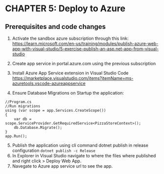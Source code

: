 # CHAPTER 5: Deploy to Azure

## Prerequisites and code changes

1. Activate the sandbox azure subscription through this link:
https://learn.microsoft.com/en-us/training/modules/publish-azure-web-app-with-visual-studio/5-exercise-publish-an-asp.net-app-from-visual-studio

2. Create app service in portal.azure.com using the previous subscription

3. Install Azure App Service extension in Visual Studio Code
https://marketplace.visualstudio.com/items?itemName=ms-azuretools.vscode-azureappservice

4. Ensure Database Migrations on Startup the application:
```
//Program.cs
//Run migrations
using (var scope = app.Services.CreateScope())
{
    var db = scope.ServiceProvider.GetRequiredService<PizzaStoreContext>();
    db.Database.Migrate();
}
app.Run();
```
5. Publish the application using cli command dotnet publish in release configuration
`dotnet publish -c Release`
6. In Explorer in Visual Studio navigate to where the files where published and right click > Deploy Web App.
7. Navegate to Azure app service url to see the app.